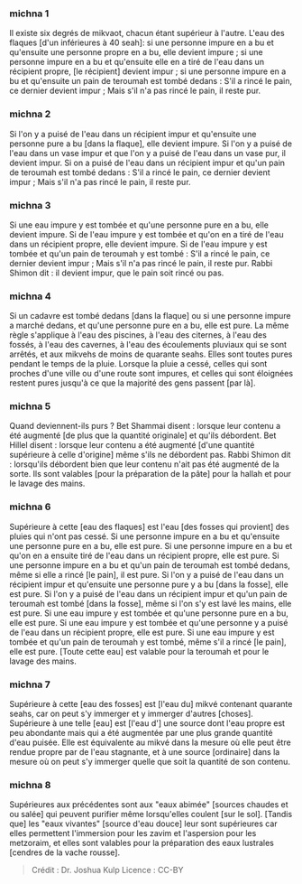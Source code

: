 
### michna 1
Il existe six degrés de mikvaot, chacun étant supérieur à l'autre. L'eau des flaques [d'un inférieures à 40 seah]: si une personne impure en a bu et qu'ensuite une personne propre en a bu, elle devient impure ; si une personne impure en a bu et qu'ensuite elle en a tiré de l'eau dans un récipient propre, [le récipient] devient impur ; si une personne impure en a bu et qu'ensuite un pain de teroumah est tombé dedans : S'il a rincé le pain, ce dernier devient impur ; Mais s'il n'a pas rincé le pain, il reste pur.

### michna 2
Si l'on y a puisé de l'eau dans un récipient impur et qu'ensuite une personne pure a bu [dans la flaque], elle devient impure. Si l'on y a puisé de l'eau dans un vase impur et que l'on y a puisé de l'eau dans un vase pur, il devient impur. Si on a puisé de l'eau dans un récipient impur et qu'un pain de teroumah est tombé dedans : S'il a rincé le pain, ce dernier devient impur ; Mais s'il n'a pas rincé le pain, il reste pur.

### michna 3
Si une eau impure y est tombée et qu'une personne pure en a bu, elle devient impure. Si de l'eau impure y est tombée et qu'on en a tiré de l'eau dans un récipient propre, elle devient impure. Si de l'eau impure y est tombée et qu'un pain de teroumah y est tombé : S'il a rincé le pain, ce dernier devient impur ; Mais s'il n'a pas rincé le pain, il reste pur. Rabbi Shimon dit : il devient impur, que le pain soit rincé ou pas.

### michna 4
Si un cadavre est tombé dedans [dans la flaque] ou si une personne impure a marché dedans, et qu'une personne pure en a bu, elle est pure. La même règle s'applique à l'eau des piscines, à l'eau des citernes, à l'eau des fossés, à l'eau des cavernes, à l'eau des écoulements pluviaux qui se sont arrêtés, et aux mikvehs de moins de quarante seahs. Elles sont toutes pures pendant le temps de la pluie. Lorsque la pluie a cessé, celles qui sont proches d'une ville ou d'une route sont impures, et celles qui sont éloignées restent pures jusqu'à ce que la majorité des gens passent [par là].

### michna 5
Quand deviennent-ils purs ? Bet Shammai disent : lorsque leur contenu a été augmenté [de plus que la quantité originale] et qu'ils débordent. Bet Hillel disent : lorsque leur contenu a été augmenté [d'une quantité supérieure à celle d'origine] même s'ils ne débordent pas. Rabbi Shimon dit : lorsqu'ils débordent bien que leur contenu n'ait pas été augmenté de la sorte. Ils sont valables [pour la préparation de la pâte] pour la hallah et pour le lavage des mains.

### michna 6
Supérieure à cette [eau  des flaques] est l'eau [des fosses qui provient] des pluies qui n'ont pas cessé. Si une personne impure en a bu et qu'ensuite une personne pure en a bu, elle est pure. Si une personne impure en a bu et qu'on en a ensuite tiré de l'eau dans un récipient propre, elle est pure. Si une personne impure en a bu et qu'un pain de teroumah est tombé dedans, même si elle a rincé [le pain], il est pure. Si l'on y a puisé de l'eau dans un récipient impur et qu'ensuite une personne pure y a bu [dans la fosse], elle est pure. Si l'on y a puisé de l'eau dans un récipient impur et qu'un pain de teroumah est tombé [dans la fosse], même si l'on s'y est lavé les mains, elle est pure. Si une eau impure y est tombée et qu'une personne pure en a bu, elle est pure. Si une eau impure y est tombée et qu'une personne y a puisé de l'eau dans un récipient propre, elle est pure. Si une eau impure y est tombée et qu'un pain de teroumah y est tombé, même s'il a rincé [le pain], elle est pure. [Toute cette eau] est valable pour la teroumah et pour le lavage des mains.

### michna 7
Supérieure à cette [eau des fosses] est [l'eau du] mikvé contenant quarante seahs, car on peut s'y immerger et y immerger d'autres [choses]. Supérieure à une telle [eau] est [l'eau d'] une source dont l'eau propre est peu abondante mais qui a été augmentée par une plus grande quantité d'eau puisée. Elle est équivalente au mikvé dans la mesure où elle peut être rendue propre par de l'eau stagnante, et à une source [ordinaire] dans la mesure où on peut s'y immerger quelle que soit la quantité de son contenu.

### michna 8
Supérieures aux précédentes sont aux "eaux abimée" [sources chaudes et ou salée] qui peuvent purifier même lorsqu'elles coulent [sur le sol]. [Tandis que] les "eaux vivantes" [source d'eau douce] leur sont supérieures car elles permettent l'immersion pour les zavim et l'aspersion pour les metzoraim, et elles sont valables pour la préparation des eaux lustrales [cendres de la vache rousse].

>Crédit : Dr. Joshua Kulp
>Licence : CC-BY